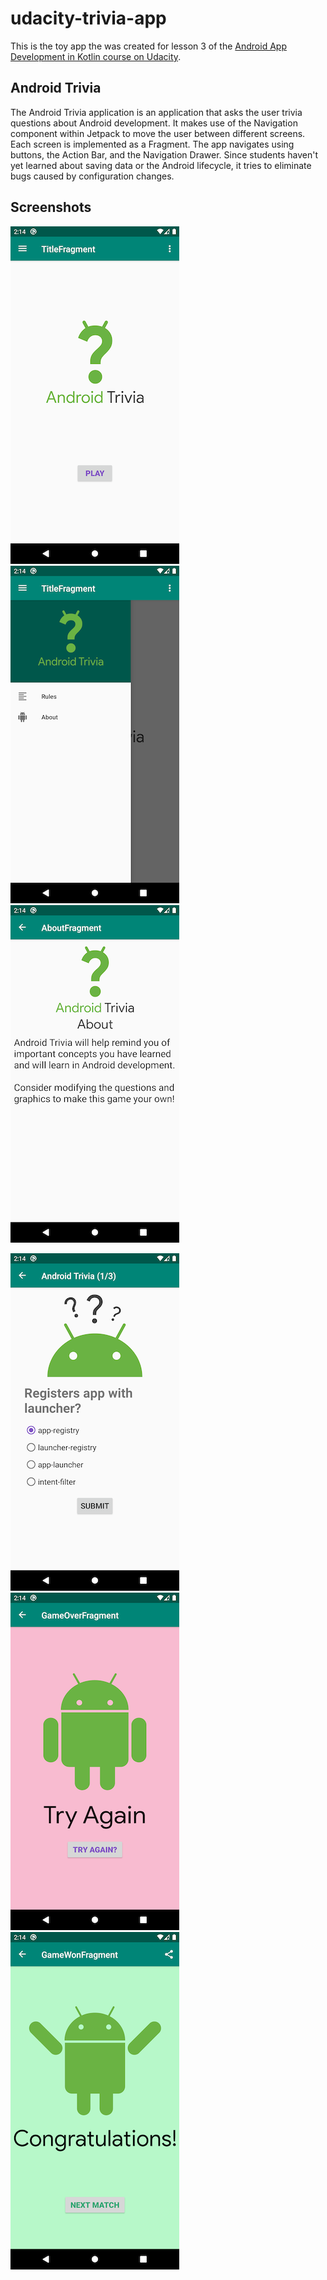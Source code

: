 # udacity-trivia-app

This is the toy app the was created for lesson 3 of the [Android App Development in Kotlin course on Udacity](https://www.udacity.com/course/developing-android-apps-with-kotlin--ud9012).

## Android Trivia 

The Android Trivia application is an application that asks the user trivia questions about Android development.  It makes use of the Navigation component within Jetpack to move the user between different screens.  Each screen is implemented as a Fragment.
The app navigates using buttons, the Action Bar, and the Navigation Drawer.
Since students haven't yet learned about saving data or the Android lifecycle, it tries to eliminate bugs caused by configuration changes. 

## Screenshots

![Screenshot1](screenshots/screenshot1.png) ![Screenshot2](screenshots/screenshot2.png) ![Screenshot3](screenshots/screenshot3.png)

![Screenshot4](screenshots/screenshot4.png) ![Screenshot5](screenshots/screenshot5.png) ![Screenshot6](screenshots/screenshot6.png)